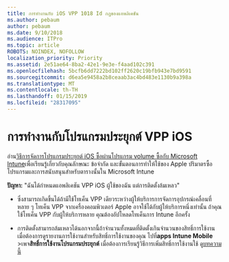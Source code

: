 ```yaml
---
title: การทำงานกับ iOS VPP 1018 Id กฎของแอพลิเคชัน
ms.author: pebaum
author: pebaum
ms.date: 9/10/2018
ms.audience: ITPro
ms.topic: article
ROBOTS: NOINDEX, NOFOLLOW
localization_priority: Priority
ms.assetid: 2e51ae64-8ba2-42e1-9e3e-f4aad102c391
ms.openlocfilehash: 5bcfb6dd7222bd102ff2620c19bfb943e7bd9591
ms.sourcegitcommit: d6ea5e9458a2b8ceaab3ac4bd483e1130b9a398a
ms.translationtype: MT
ms.contentlocale: th-TH
ms.lasthandoff: 01/15/2019
ms.locfileid: "28317095"
---
```

# <a name="working-with-ios-vpp-applications"></a>การทำงานกับโปรแกรมประยุกต์ VPP iOS

อ่าน[วิธีการจัดการโปรแกรมประยุกต์ iOS ซื้อผ่านโปรแกรม volume ซื้อกับ Microsoft Intune](https://docs.microsoft.com/intune/vpp-apps-ios)เพื่อเรียนรู้เกี่ยวกับคุณลักษณะ ข้อจำกัด และขั้นตอนการทำให้ใช้ของ Apple ปริมาตรซื้อโปรแกรมและการสนับสนุนสำหรับตารางนั้นใน Microsoft Intune 
  
 **ปัญหา:** "ฉันได้กำหนดแอพลิเคชัน VPP iOS ผู้ใช้ของฉัน แต่การติดตั้งล้มเหลว" 
  
- ซึ่งสามารถเกิดขึ้นได้ถ้ามีใช้โทเค็น VPP เดียวระหว่างผู้ให้บริการการจัดการอุปกรณ์เคลื่อนที่หลาย ๆ โทเค็น VPP จากเครื่องคอมพิวเตอร์ Apple อาจใช้ได้กับผู้ให้บริการหนึ่งเท่านั้น ถ้าคุณใช้โทเค็น VPP กับผู้ให้บริการหลาย คุณต้องอัปโหลดโทเค็นการ Intune อีกครั้ง
    
- การติดตั้งสามารถล้มเหลวได้นอกจากนี้ถ้าจำนวนทั้งหมดที่ติดตั้งเกินจำนวนของสิทธิ์การใช้งาน เมื่อต้องการดูรายงานการใช้งานสำหรับสิทธิ์การใช้งานของคุณ ไปที่**apps Intune Mobile** \>เพจ**สิทธิ์การใช้งานโปรแกรมประยุกต์** เมื่อต้องการเรียนรู้วิธีการเพิ่มสิทธิ์การใช้งานใช้ ดู[บทความนี้](https://docs.microsoft.com/intune/vpp-apps-ios#revoking-app-licenses-and-deleting-tokens)
    

